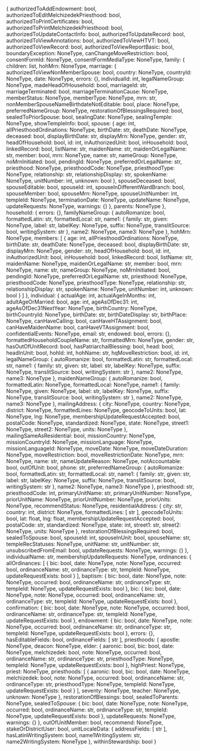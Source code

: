 {
  authorizedToAddEndowment: bool,
  authorizedToEditMelchizedekPriesthood: bool,
  authorizedToPrintCertificates: bool,
  authorizedToPrintMelchizedekPriesthood: bool,
  authorizedToUpdateContactInfo: bool,
  authorizedToUpdateRecord: bool,
  authorizedToViewAnnotations: bool,
  authorizedToViewHTVT: bool,
  authorizedToViewRecord: bool,
  authorizedToViewReportBasic: bool,
  boundaryException: NoneType,
  canChangeMoveRestriction: bool,
  consentFormId: NoneType,
  consentFormMediaType: NoneType,
  family: {
    children: list,
    hohMrn: NoneType,
    marriage: {
      authorizedToViewNonMemberSpouse: bool,
      country: NoneType,
      countryId: NoneType,
      date: NoneType,
      errors: {},
      individualId: int,
      legalNameGroup: NoneType,
      madeHeadOfHousehold: bool,
      marriageId: str,
      marriageTerminated: bool,
      marriageTerminationCause: NoneType,
      memberStatus: NoneType,
      memberType: NoneType,
      mrn: str,
      nonMemberSpouseNameBirthdateNotEditable: bool,
      place: NoneType,
      preferredNameGroup: NoneType,
      restorationOfBlessingsRequired: bool,
      sealedToPriorSpouse: bool,
      sealingDate: NoneType,
      sealingTemple: NoneType,
      showTempleInfo: bool,
      spouse: {
        age: int,
        allPriesthoodOrdinations: NoneType,
        birthDate: str,
        deathDate: NoneType,
        deceased: bool,
        displayBirthDate: str,
        displayMrn: NoneType,
        gender: str,
        headOfHousehold: bool,
        id: int,
        inAuthorizedUnit: bool,
        inHousehold: bool,
        linkedRecord: bool,
        listName: str,
        maidenName: str,
        maidenOrLegalName: str,
        member: bool,
        mrn: NoneType,
        name: str,
        nameGroup: NoneType,
        noMrnInitiated: bool,
        pendingId: NoneType,
        preferredOrLegalName: str,
        priesthood: NoneType,
        priesthoodCode: NoneType,
        priesthoodType: NoneType,
        relationship: str,
        relationshipDisplay: str,
        spokenName: NoneType,
        unitNumber: int,
        unknown: bool
      },
      spouseDeceased: bool,
      spouseEditable: bool,
      spouseId: int,
      spouseInDifferentWardBranch: bool,
      spouseMember: bool,
      spouseMrn: NoneType,
      spouseUnitNumber: int,
      templeId: NoneType,
      terminationDate: NoneType,
      updateName: NoneType,
      updateRequests: NoneType,
      warnings: {}
    },
    parents: NoneType
  },
  household: {
    errors: {},
    familyNameGroup: {
      autoRomanize: bool,
      formattedLatin: str,
      formattedLocal: str,
      name1: {
        family: str,
        given: NoneType,
        label: str,
        labelKey: NoneType,
        suffix: NoneType,
        translitSource: bool,
        writingSystem: str
      },
      name2: NoneType,
      name3: NoneType
    },
    hohMrn: NoneType,
    members: [
      {
        age: int,
        allPriesthoodOrdinations: NoneType,
        birthDate: str,
        deathDate: NoneType,
        deceased: bool,
        displayBirthDate: str,
        displayMrn: NoneType,
        gender: str,
        headOfHousehold: bool,
        id: int,
        inAuthorizedUnit: bool,
        inHousehold: bool,
        linkedRecord: bool,
        listName: str,
        maidenName: NoneType,
        maidenOrLegalName: str,
        member: bool,
        mrn: NoneType,
        name: str,
        nameGroup: NoneType,
        noMrnInitiated: bool,
        pendingId: NoneType,
        preferredOrLegalName: str,
        priesthood: NoneType,
        priesthoodCode: NoneType,
        priesthoodType: NoneType,
        relationship: str,
        relationshipDisplay: str,
        spokenName: NoneType,
        unitNumber: int,
        unknown: bool
      }
    ]
  },
  individual: {
    actualAge: int,
    actualAgeInMonths: int,
    adultAgeOrMarried: bool,
    age: int,
    ageAsOfDec31: int,
    ageAsOfDec31NextYear: NoneType,
    birthCountry: NoneType,
    birthCountryId: NoneType,
    birthDate: str,
    birthDateDisplay: str,
    birthPlace: NoneType,
    canHaveCalling: bool,
    canHaveHTAssignment: bool,
    canHaveMaidenName: bool,
    canHaveVTAssignment: bool,
    confidentialEvents: NoneType,
    email: str,
    endowed: bool,
    errors: {},
    formattedHouseholdCoupleName: str,
    formattedMrn: NoneType,
    gender: str,
    hasOutOfUnitRecord: bool,
    hasPatriarchalBlessing: bool,
    head: bool,
    headInUnit: bool,
    hohId: int,
    hohName: str,
    hqMoveRestriction: bool,
    id: int,
    legalNameGroup: {
      autoRomanize: bool,
      formattedLatin: str,
      formattedLocal: str,
      name1: {
        family: str,
        given: str,
        label: str,
        labelKey: NoneType,
        suffix: NoneType,
        translitSource: bool,
        writingSystem: str
      },
      name2: NoneType,
      name3: NoneType
    },
    maidenNameGroup: {
      autoRomanize: bool,
      formattedLatin: NoneType,
      formattedLocal: NoneType,
      name1: {
        family: NoneType,
        given: NoneType,
        label: str,
        labelKey: NoneType,
        suffix: NoneType,
        translitSource: bool,
        writingSystem: str
      },
      name2: NoneType,
      name3: NoneType
    },
    mailingAddress: {
      city: NoneType,
      country: NoneType,
      district: NoneType,
      formattedLines: NoneType,
      geocodeToUnits: bool,
      lat: NoneType,
      lng: NoneType,
      membershipUpdateRequestAccepted: bool,
      postalCode: NoneType,
      standardized: NoneType,
      state: NoneType,
      street1: NoneType,
      street2: NoneType,
      units: NoneType
    },
    mailingSameAsResidential: bool,
    missionCountry: NoneType,
    missionCountryId: NoneType,
    missionLanguage: NoneType,
    missionLanguageId: NoneType,
    moveDate: NoneType,
    moveDateDuration: NoneType,
    moveRestriction: bool,
    moveRestrictionDate: NoneType,
    mrn: NoneType,
    name: str,
    nameUpdateReason: NoneType,
    notAccountable: bool,
    outOfUnit: bool,
    phone: str,
    preferredNameGroup: {
      autoRomanize: bool,
      formattedLatin: str,
      formattedLocal: str,
      name1: {
        family: str,
        given: str,
        label: str,
        labelKey: NoneType,
        suffix: NoneType,
        translitSource: bool,
        writingSystem: str
      },
      name2: NoneType,
      name3: NoneType
    },
    priesthood: str,
    priesthoodCode: int,
    primaryUnitName: str,
    primaryUnitNumber: NoneType,
    priorUnitName: NoneType,
    priorUnitNumber: NoneType,
    priorUnits: NoneType,
    recommendStatus: NoneType,
    residentialAddress: {
      city: str,
      country: int,
      district: NoneType,
      formattedLines: [
        str
      ],
      geocodeToUnits: bool,
      lat: float,
      lng: float,
      membershipUpdateRequestAccepted: bool,
      postalCode: str,
      standardized: NoneType,
      state: int,
      street1: str,
      street2: NoneType,
      units: NoneType
    },
    restorationOfBlessingsRequired: bool,
    sealedToSpouse: bool,
    spouseId: int,
    spouseInUnit: bool,
    spouseName: str,
    templeRecStatuses: NoneType,
    unitName: str,
    unitNumber: str,
    unsubscribedFromEmail: bool,
    updateRequests: NoneType,
    warnings: {}
  },
  individualName: str,
  membershipUpdateRequests: NoneType,
  ordinances: {
    allOrdinances: [
      {
        bic: bool,
        date: NoneType,
        note: NoneType,
        occurred: bool,
        ordinanceName: str,
        ordinanceType: str,
        templeId: NoneType,
        updateRequestExists: bool
      }
    ],
    baptism: {
      bic: bool,
      date: NoneType,
      note: NoneType,
      occurred: bool,
      ordinanceName: str,
      ordinanceType: str,
      templeId: NoneType,
      updateRequestExists: bool
    },
    bic: {
      bic: bool,
      date: NoneType,
      note: NoneType,
      occurred: bool,
      ordinanceName: str,
      ordinanceType: str,
      templeId: NoneType,
      updateRequestExists: bool
    },
    confirmation: {
      bic: bool,
      date: NoneType,
      note: NoneType,
      occurred: bool,
      ordinanceName: str,
      ordinanceType: str,
      templeId: NoneType,
      updateRequestExists: bool
    },
    endowment: {
      bic: bool,
      date: NoneType,
      note: NoneType,
      occurred: bool,
      ordinanceName: str,
      ordinanceType: str,
      templeId: NoneType,
      updateRequestExists: bool
    },
    errors: {},
    hasEditableFields: bool,
    ordinanceFields: [
      str
    ],
    priesthoods: {
      apostle: NoneType,
      deacon: NoneType,
      elder: {
        aaronic: bool,
        bic: bool,
        date: NoneType,
        melchizedek: bool,
        note: NoneType,
        occurred: bool,
        ordinanceName: str,
        ordinanceType: str,
        priesthoodType: NoneType,
        templeId: NoneType,
        updateRequestExists: bool
      },
      highPriest: NoneType,
      priest: NoneType,
      priesthoods: [
        {
          aaronic: bool,
          bic: bool,
          date: NoneType,
          melchizedek: bool,
          note: NoneType,
          occurred: bool,
          ordinanceName: str,
          ordinanceType: str,
          priesthoodType: NoneType,
          templeId: NoneType,
          updateRequestExists: bool
        }
      ],
      seventy: NoneType,
      teacher: NoneType,
      unknown: NoneType
    },
    restorationOfBlessings: bool,
    sealedToParents: NoneType,
    sealedToSpouse: {
      bic: bool,
      date: NoneType,
      note: NoneType,
      occurred: bool,
      ordinanceName: str,
      ordinanceType: str,
      templeId: NoneType,
      updateRequestExists: bool
    },
    updateRequests: NoneType,
    warnings: {}
  },
  outOfUnitMember: bool,
  recommend: NoneType,
  stakeOrDistrictUser: bool,
  unitLocaleData: {
    addressFields: [
      str
    ],
    hasLatinWritingSystem: bool,
    name1WritingSystem: str,
    name2WritingSystem: NoneType
  },
  withinStewardship: bool
}